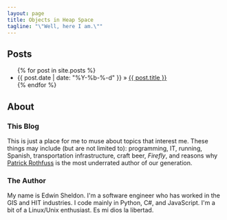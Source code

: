 ```yaml
---
layout: page
title: Objects in Heap Space
tagline: "\"Well, here I am.\""
---
```


## Posts
<div class="jumbotron">
  <ul class="posts">
    {% for post in site.posts %}
      <li><span>{{ post.date | date: "%Y-%b-%-d" }}</span> &raquo; <a href="{{ BASE_PATH }}{{ post.url }}">{{ post.title }}</a></li>
    {% endfor %}
  </ul>
</div>

## About

### This Blog

This is just a place for me to muse about topics that interest me. These things may include (but are not limited to):
programming, IT, running, Spanish, transportation infrastructure, craft beer, *Firefly*, and reasons why [Patrick
Rothfuss](http://blog.patrickrothfuss.com/) is the most underrated author of our generation.

### The Author

My name is Edwin Sheldon. I'm a software engineer who has worked in the GIS and HIT industries. I code mainly in Python,
C#, and JavaScript. I'm a bit of a Linux/Unix enthusiast. Es mi dios la libertad.
